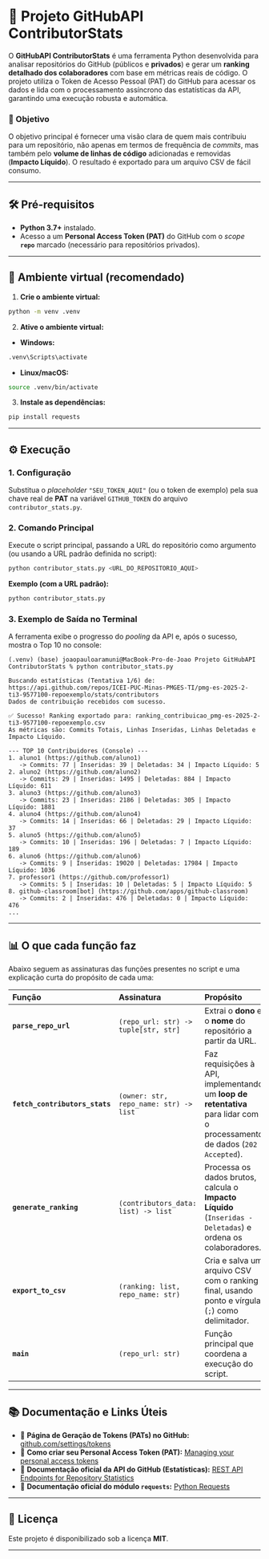 # 🚀 Projeto GitHubAPI ContributorStats

O **GitHubAPI ContributorStats** é uma ferramenta Python desenvolvida para analisar repositórios do GitHub (públicos e **privados**) e gerar um **ranking detalhado dos colaboradores** com base em métricas reais de código. O projeto utiliza o Token de Acesso Pessoal (PAT) do GitHub para acessar os dados e lida com o processamento assíncrono das estatísticas da API, garantindo uma execução robusta e automática.

### 🎯 Objetivo

O objetivo principal é fornecer uma visão clara de quem mais contribuiu para um repositório, não apenas em termos de frequência de *commits*, mas também pelo **volume de linhas de código** adicionadas e removidas (**Impacto Líquido**). O resultado é exportado para um arquivo CSV de fácil consumo.

---

## 🛠️ Pré-requisitos

- **Python 3.7+** instalado.
- Acesso a um **Personal Access Token (PAT)** do GitHub com o *scope* **`repo`** marcado (necessário para repositórios privados).

---

## 🐍 Ambiente virtual (recomendado)
1. **Crie o ambiente virtual:**
```bash
python -m venv .venv
```

2. **Ative o ambiente virtual:**

- **Windows:**
```bash
.venv\Scripts\activate
```

- **Linux/macOS:**
```bash
source .venv/bin/activate
```

3. **Instale as dependências:**
```bash
pip install requests
```

---

## ⚙️ Execução

### 1. Configuração

Substitua o *placeholder* `"SEU_TOKEN_AQUI"` (ou o token de exemplo) pela sua chave real de **PAT** na variável `GITHUB_TOKEN` do arquivo `contributor_stats.py`.

### 2. Comando Principal

Execute o script principal, passando a URL do repositório como argumento (ou usando a URL padrão definida no script):

```bash
python contributor_stats.py <URL_DO_REPOSITORIO_AQUI>
```

**Exemplo (com a URL padrão):**
```bash
python contributor_stats.py
```

### 3. Exemplo de Saída no Terminal

A ferramenta exibe o progresso do *pooling* da API e, após o sucesso, mostra o Top 10 no console:

```
(.venv) (base) joaopauloaramuni@MacBook-Pro-de-Joao Projeto GitHubAPI ContributorStats % python contributor_stats.py

Buscando estatísticas (Tentativa 1/6) de: https://api.github.com/repos/ICEI-PUC-Minas-PMGES-TI/pmg-es-2025-2-ti3-9577100-repoexemplo/stats/contributors
Dados de contribuição recebidos com sucesso.

✅ Sucesso! Ranking exportado para: ranking_contribuicao_pmg-es-2025-2-ti3-9577100-repoexemplo.csv
As métricas são: Commits Totais, Linhas Inseridas, Linhas Deletadas e Impacto Líquido.

--- TOP 10 Contribuidores (Console) ---
1. aluno1 (https://github.com/aluno1)
   -> Commits: 77 | Inseridas: 39 | Deletadas: 34 | Impacto Líquido: 5
2. aluno2 (https://github.com/aluno2)
   -> Commits: 29 | Inseridas: 1495 | Deletadas: 884 | Impacto Líquido: 611
3. aluno3 (https://github.com/aluno3)
   -> Commits: 23 | Inseridas: 2186 | Deletadas: 305 | Impacto Líquido: 1881
4. aluno4 (https://github.com/aluno4)
   -> Commits: 14 | Inseridas: 66 | Deletadas: 29 | Impacto Líquido: 37
5. aluno5 (https://github.com/aluno5)
   -> Commits: 10 | Inseridas: 196 | Deletadas: 7 | Impacto Líquido: 189
6. aluno6 (https://github.com/aluno6)
   -> Commits: 9 | Inseridas: 19020 | Deletadas: 17984 | Impacto Líquido: 1036
7. professor1 (https://github.com/professor1)
   -> Commits: 5 | Inseridas: 10 | Deletadas: 5 | Impacto Líquido: 5
8. github-classroom[bot] (https://github.com/apps/github-classroom)
   -> Commits: 2 | Inseridas: 476 | Deletadas: 0 | Impacto Líquido: 476
...
```

---

## 📊 O que cada função faz

Abaixo seguem as assinaturas das funções presentes no script e uma explicação curta do propósito de cada uma:

| Função | Assinatura | Propósito |
| :--- | :--- | :--- |
| **`parse_repo_url`** | `(repo_url: str) -> tuple[str, str]` | Extrai o **dono** e o **nome** do repositório a partir da URL. |
| **`fetch_contributors_stats`** | `(owner: str, repo_name: str) -> list` | Faz requisições à API, implementando um **loop de retentativa** para lidar com o processamento de dados (`202 Accepted`). |
| **`generate_ranking`** | `(contributors_data: list) -> list` | Processa os dados brutos, calcula o **Impacto Líquido** (`Inseridas - Deletadas`) e ordena os colaboradores. |
| **`export_to_csv`** | `(ranking: list, repo_name: str)` | Cria e salva um arquivo CSV com o ranking final, usando ponto e vírgula (`;`) como delimitador. |
| **`main`** | `(repo_url: str)` | Função principal que coordena a execução do script. |

---

## 📚 Documentação e Links Úteis

- 🔑 **Página de Geração de Tokens (PATs) no GitHub:** [github.com/settings/tokens](https://github.com/settings/tokens)
- 🔑 **Como criar seu Personal Access Token (PAT):** [Managing your personal access tokens](https://docs.github.com/en/authentication/keeping-your-account-and-data-secure/managing-your-personal-access-tokens)
- 🧩 **Documentação oficial da API do GitHub (Estatísticas):** [REST API Endpoints for Repository Statistics](https://docs.github.com/en/rest/metrics/statistics?apiVersion=2022-11-28)
- 🐍 **Documentação oficial do módulo `requests`:** [Python Requests](https://docs.python-requests.org/en/latest/)

---

## 🧾 Licença

Este projeto é disponibilizado sob a licença **MIT**.

---
